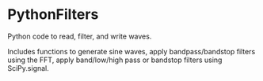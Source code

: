 # PythonFilters
Python code to read, filter, and write waves.

Includes functions to generate sine waves, apply bandpass/bandstop filters using the FFT, apply band/low/high pass or bandstop filters using SciPy.signal.
